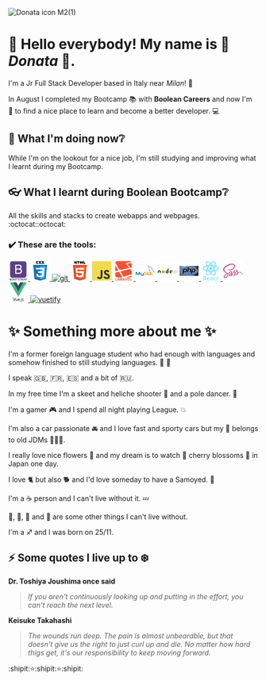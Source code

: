 ![Donata icon M2(1)](https://user-images.githubusercontent.com/65655477/133240454-07a32cf9-f5c5-4bfe-9e4e-8cb70b3d6009.jpg)

<!---
LaScheggia/LaScheggia is a ✨ special ✨ repository because its `README.md` (this file) appears on your GitHub profile.
You can click the Preview link to take a look at your changes.
--->

# :wave: Hello everybody! My name is :hibiscus: *Donata* :hibiscus:.
I'm a Jr Full Stack Developer based in Italy near *Milan*! :city_sunrise:

In August I completed my Bootcamp :books: with __Boolean Careers__ and now I'm :eyes: to find a nice place to learn and become a better developer. :computer:

## :round_pushpin: What I'm doing now:grey_question: 
While I'm on the lookout for a nice job, I'm still studying and improving what I learnt during my Bootcamp.


## :eyeglasses: What I learnt during Boolean Bootcamp:grey_question:
All the skills and stacks to create webapps and webpages. :octocat::octocat:

### :heavy_check_mark: These are the tools: 
<p align="left"> <a href="https://getbootstrap.com" target="_blank"> <img src="https://raw.githubusercontent.com/devicons/devicon/master/icons/bootstrap/bootstrap-plain-wordmark.svg" alt="bootstrap" width="40" height="40"/> </a> <a href="https://www.w3schools.com/css/" target="_blank"> <img src="https://raw.githubusercontent.com/devicons/devicon/master/icons/css3/css3-original-wordmark.svg" alt="css3" width="40" height="40"/> </a> <a href="https://git-scm.com/" target="_blank"> <img src="https://www.vectorlogo.zone/logos/git-scm/git-scm-icon.svg" alt="git" width="40" height="40"/> </a> <a href="https://www.w3.org/html/" target="_blank"> <img src="https://raw.githubusercontent.com/devicons/devicon/master/icons/html5/html5-original-wordmark.svg" alt="html5" width="40" height="40"/> </a> <a href="https://developer.mozilla.org/en-US/docs/Web/JavaScript" target="_blank"> <img src="https://raw.githubusercontent.com/devicons/devicon/master/icons/javascript/javascript-original.svg" alt="javascript" width="40" height="40"/> </a> <a href="https://laravel.com/" target="_blank"> <img src="https://raw.githubusercontent.com/devicons/devicon/master/icons/laravel/laravel-plain-wordmark.svg" alt="laravel" width="40" height="40"/> </a> <a href="https://www.mysql.com/" target="_blank"> <img src="https://raw.githubusercontent.com/devicons/devicon/master/icons/mysql/mysql-original-wordmark.svg" alt="mysql" width="40" height="40"/> </a> <a href="https://nodejs.org" target="_blank"> <img src="https://raw.githubusercontent.com/devicons/devicon/master/icons/nodejs/nodejs-original-wordmark.svg" alt="nodejs" width="40" height="40"/> </a> <a href="https://www.php.net" target="_blank"> <img src="https://raw.githubusercontent.com/devicons/devicon/master/icons/php/php-original.svg" alt="php" width="40" height="40"/> </a> <a href="https://reactjs.org/" target="_blank"> <img src="https://raw.githubusercontent.com/devicons/devicon/master/icons/react/react-original-wordmark.svg" alt="react" width="40" height="40"/> </a> <a href="https://sass-lang.com" target="_blank"> <img src="https://raw.githubusercontent.com/devicons/devicon/master/icons/sass/sass-original.svg" alt="sass" width="40" height="40"/> </a> <a href="https://vuejs.org/" target="_blank"> <img src="https://raw.githubusercontent.com/devicons/devicon/master/icons/vuejs/vuejs-original-wordmark.svg" alt="vuejs" width="40" height="40"/> </a> <a href="https://vuetifyjs.com/en/" target="_blank"> <img src="https://bestofjs.org/logos/vuetify.svg" alt="vuetify" width="40" height="40"/> </a> </p>

# :sparkles: Something more about me :sparkles: 
I'm a former foreign language student who had enough with languages and somehow finished to still studying languages. :notebook: :notebook_with_decorative_cover:

I speak :gb:, :fr:, :es: and a bit of :ru:.

In my free time I'm a skeet and heliche shooter :gun: and a pole dancer. :dancer:

I'm a gamer :video_game: and I spend all night playing League. :boom:

I'm also a car passionate :oncoming_automobile: and I love fast and sporty cars but my :sparkling_heart: belongs to old JDMs :beginner::jp:.

I really love nice flowers :bouquet: and my dream is to watch :cherry_blossom: cherry blossoms :cherry_blossom: in Japan one day.

I love :cat2: but also :dog2: and I'd love someday to have a Samoyed. :paw_prints:

I'm a :coffee: person and I can't live without it. :zzz: 

:pizza:, :fries:, :beer: and :ice_cream: are some other things I can't live without.

I'm a :sagittarius: and I was born on 25/11.

## :zap: Some quotes I live up to :snowflake:
**Dr. Toshiya Joushima once said**
> *If you aren't continuously looking up and putting in the effort, 
> you can't reach the next level.*

**Keisuke Takahashi**
> *The wounds run deep.
> The pain is almost unbearable, 
> but that doesn't give us the right 
> to just curl up and die. 
> No matter how hard thigs get,
> it's our responsibility to keep moving forward.*


:shipit::star::shipit::star::shipit:
